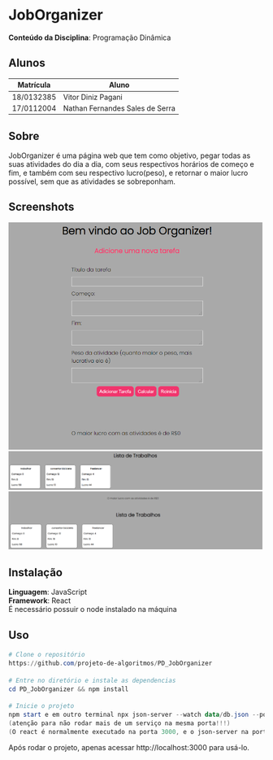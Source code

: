 

# JobOrganizer

**Conteúdo da Disciplina**: Programação Dinâmica<br>

## Alunos
|Matrícula | Aluno |
| -- | -- |
| 18/0132385  |  Vitor Diniz Pagani |
| 17/0112004  |  Nathan Fernandes Sales de Serra |

## Sobre 
JobOrganizer é uma página web que tem como objetivo, pegar todas as suas atividades do dia a dia, com seus respectivos horários de começo e fim, e também com seu respectivo lucro(peso), e retornar o maior lucro possível, sem que as atividades se sobreponham.

## Screenshots
<img src="/joborganizer/images/tela-inicial.png" alt="Github" width="500"/>
<img src="/joborganizer/images/lista-trabalhos.png" alt="Github" width="500"/>
<img src="/joborganizer/images/valor-calculo.png" alt="Github" width="500"/>

## Instalação 
**Linguagem**: JavaScript<br>
**Framework**: React<br>
É necessário possuir o node instalado na máquina

## Uso 
```powershell
# Clone o repositório
https://github.com/projeto-de-algoritmos/PD_JobOrganizer

# Entre no diretório e instale as dependencias
cd PD_JobOrganizer && npm install

# Inicie o projeto
npm start e em outro terminal npx json-server --watch data/db.json --port 8000
(atenção para não rodar mais de um serviço na mesma porta!!!)
(O react é normalmente executado na porta 3000, e o json-server na porta 8000)
```
Após rodar o projeto, apenas acessar http://localhost:3000 para usá-lo.



